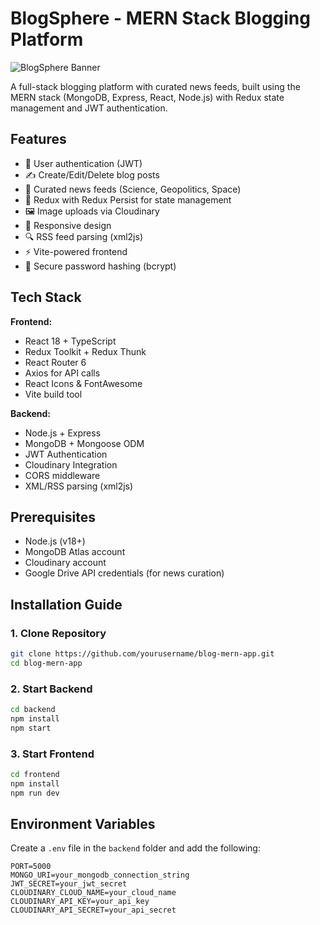 # BlogSphere - MERN Stack Blogging Platform

![BlogSphere Banner](https://drive.google.com/file/d/13iFKrjYLuaDPoRxXdBQHmSDenIci-WtL/view?usp=drive_link)

A full-stack blogging platform with curated news feeds, built using the MERN stack (MongoDB, Express, React, Node.js) with Redux state management and JWT authentication.

## Features

- 🚀 User authentication (JWT)
- ✍️ Create/Edit/Delete blog posts
- 📰 Curated news feeds (Science, Geopolitics, Space)
- 🔄 Redux with Redux Persist for state management
- 🖼️ Image uploads via Cloudinary
- 📱 Responsive design
- 🔍 RSS feed parsing (xml2js)
- ⚡ Vite-powered frontend
- 🔐 Secure password hashing (bcrypt)

## Tech Stack

**Frontend:**
- React 18 + TypeScript
- Redux Toolkit + Redux Thunk
- React Router 6
- Axios for API calls
- React Icons & FontAwesome
- Vite build tool

**Backend:**
- Node.js + Express
- MongoDB + Mongoose ODM
- JWT Authentication
- Cloudinary Integration
- CORS middleware
- XML/RSS parsing (xml2js)

## Prerequisites

- Node.js (v18+)
- MongoDB Atlas account
- Cloudinary account
- Google Drive API credentials (for news curation)

## Installation Guide

### 1. Clone Repository
```bash
git clone https://github.com/yourusername/blog-mern-app.git
cd blog-mern-app
```

### 2. Start Backend
```bash
cd backend
npm install
npm start
```

### 3. Start Frontend
```bash
cd frontend
npm install
npm run dev
```

## Environment Variables

Create a `.env` file in the `backend` folder and add the following:
```env
PORT=5000
MONGO_URI=your_mongodb_connection_string
JWT_SECRET=your_jwt_secret
CLOUDINARY_CLOUD_NAME=your_cloud_name
CLOUDINARY_API_KEY=your_api_key
CLOUDINARY_API_SECRET=your_api_secret
```

